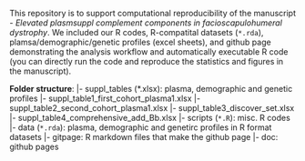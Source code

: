 This repository is to support computational reproducibility of the manuscript - _Elevated plasmsuppl complement components in facioscapulohumeral dystrophy_. We included our R codes, R-compatital datasets (`*.rda`), plamsa/demographic/genetic profiles (excel sheets), and github page demonstrating the analysis workflow and  automatically executable R code (you can directly run the code and reproduce the statistics and figures in the manuscript).

__Folder structure__:
|- suppl_tables (*.xlsx): plasma, demographic and genetic profiles
  |- suppl_table1_first_cohort_plasma1.xlsx
  |- suppl_table2_second_cohort_plasma1.xlsx
  |- suppl_table3_discover_set.xlsx
  |- suppl_table4_comprehensive_add_Bb.xlsx
|- scripts (`*.R`): misc. R codes
|- data (`*.rda`): plasma, demographic and genetirc profiles in R format datasets
|- gitpage: R markdown files that make the github page
|- doc: github pages

